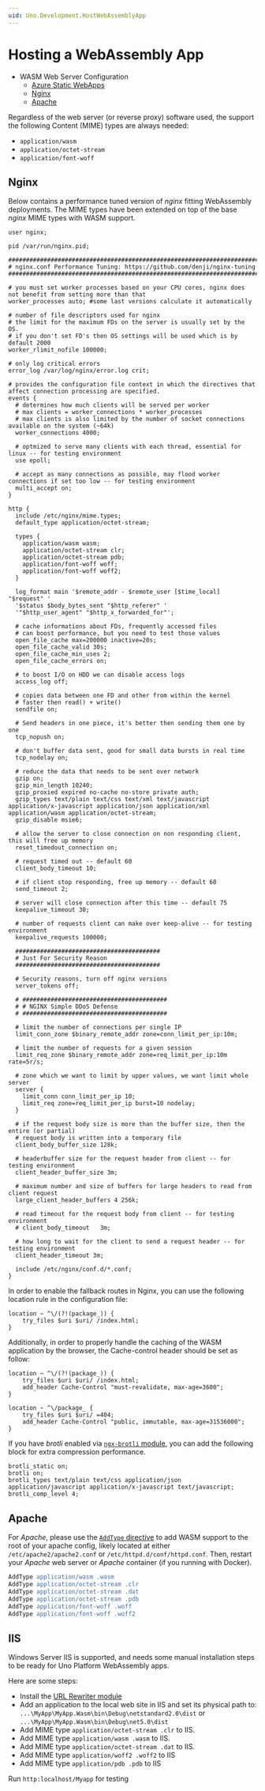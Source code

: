 ```yaml
---
uid: Uno.Development.HostWebAssemblyApp
---
```


# Hosting a WebAssembly App

- WASM Web Server Configuration
  - [Azure Static WebApps](guides/azure-static-webapps.md)
  - [Nginx](#nginx)
  - [Apache](#apache)


Regardless of the web server (or reverse proxy) software used, the support the following Content (MIME) types are always needed:

-   `application/wasm`
-   `application/octet-stream`
-   `application/font-woff`

## Nginx

Below contains a performance tuned version of *nginx* fitting WebAssembly deployments. The MIME types have been extended on top of the base *nginx* MIME types with WASM support.

```nginx
user nginx;

pid /var/run/nginx.pid;

##################################################################################
# nginx.conf Performance Tuning: https://github.com/denji/nginx-tuning
##################################################################################

# you must set worker processes based on your CPU cores, nginx does not benefit from setting more than that
worker_processes auto; #some last versions calculate it automatically

# number of file descriptors used for nginx
# the limit for the maximum FDs on the server is usually set by the OS.
# if you don't set FD's then OS settings will be used which is by default 2000
worker_rlimit_nofile 100000;

# only log critical errors
error_log /var/log/nginx/error.log crit;

# provides the configuration file context in which the directives that affect connection processing are specified.
events {
  # determines how much clients will be served per worker
  # max clients = worker_connections * worker_processes
  # max clients is also limited by the number of socket connections available on the system (~64k)
  worker_connections 4000;

  # optmized to serve many clients with each thread, essential for linux -- for testing environment
  use epoll;

  # accept as many connections as possible, may flood worker connections if set too low -- for testing environment
  multi_accept on;
}

http {
  include /etc/nginx/mime.types;
  default_type application/octet-stream;

  types {
    application/wasm wasm;
    application/octet-stream clr;
    application/octet-stream pdb;
    application/font-woff woff;
    application/font-woff woff2;
  }

  log_format main '$remote_addr - $remote_user [$time_local] "$request" '
  '$status $body_bytes_sent "$http_referer" '
  '"$http_user_agent" "$http_x_forwarded_for"';

  # cache informations about FDs, frequently accessed files
  # can boost performance, but you need to test those values
  open_file_cache max=200000 inactive=20s;
  open_file_cache_valid 30s;
  open_file_cache_min_uses 2;
  open_file_cache_errors on;

  # to boost I/O on HDD we can disable access logs
  access_log off;

  # copies data between one FD and other from within the kernel
  # faster then read() + write()
  sendfile on;

  # Send headers in one piece, it's better then sending them one by one
  tcp_nopush on;

  # don't buffer data sent, good for small data bursts in real time
  tcp_nodelay on;

  # reduce the data that needs to be sent over network
  gzip on;
  gzip_min_length 10240;
  gzip_proxied expired no-cache no-store private auth;
  gzip_types text/plain text/css text/xml text/javascript application/x-javascript application/json application/xml application/wasm application/octet-stream;
  gzip_disable msie6;

  # allow the server to close connection on non responding client, this will free up memory
  reset_timedout_connection on;

  # request timed out -- default 60
  client_body_timeout 10;

  # if client stop responding, free up memory -- default 60
  send_timeout 2;

  # server will close connection after this time -- default 75
  keepalive_timeout 30;

  # number of requests client can make over keep-alive -- for testing environment
  keepalive_requests 100000;

  #########################################
  # Just For Security Reason
  #########################################

  # Security reasons, turn off nginx versions
  server_tokens off;

  # #########################################
  # # NGINX Simple DDoS Defense
  # #########################################

  # limit the number of connections per single IP
  limit_conn_zone $binary_remote_addr zone=conn_limit_per_ip:10m;

  # limit the number of requests for a given session
  limit_req_zone $binary_remote_addr zone=req_limit_per_ip:10m rate=5r/s;

  # zone which we want to limit by upper values, we want limit whole server
  server {
    limit_conn conn_limit_per_ip 10;
    limit_req zone=req_limit_per_ip burst=10 nodelay;
  }

  # if the request body size is more than the buffer size, then the entire (or partial)
  # request body is written into a temporary file
  client_body_buffer_size 128k;

  # headerbuffer size for the request header from client -- for testing environment
  client_header_buffer_size 3m;

  # maximum number and size of buffers for large headers to read from client request
  large_client_header_buffers 4 256k;

  # read timeout for the request body from client -- for testing environment
  # client_body_timeout   3m;

  # how long to wait for the client to send a request header -- for testing environment
  client_header_timeout 3m;

  include /etc/nginx/conf.d/*.conf;
}
```

In order to enable the fallback routes in Nginx, you can use the following location rule in the configuration file:
```
location ~ ^\/(?!(package_)) {
    try_files $uri $uri/ /index.html;
}
```

Additionally, in order to properly handle the caching of the WASM application by the browser, the Cache-control header should be set as follow:
```
location ~ ^\/(?!(package_)) {
    try_files $uri $uri/ /index.html;
    add_header Cache-Control "must-revalidate, max-age=3600";
}

location ~ ^\/package_ {
    try_files $uri $uri/ =404;
    add_header Cache-Control "public, immutable, max-age=31536000";
}
```

If you have *brotli* enabled via [`ngx-brotli` module](https://github.com/google/ngx_brotli), you can add the following block for extra compression performance.

```nginx
brotli_static on;
brotli on;
brotli_types text/plain text/css application/json application/javascript application/x-javascript text/javascript;
brotli_comp_level 4;
```

## Apache

For *Apache*, please use the [`AddType` directive](https://httpd.apache.org/docs/2.4/mod/mod_mime.html#addtype) to add WASM support to the root of your apache config, likely located at either `/etc/apache2/apache2.conf` or `/etc/httpd.d/conf/httpd.conf`. Then, restart your *Apache* web server or *Apache* container (if you running with Docker).

```apache
AddType application/wasm .wasm
AddType application/octet-stream .clr
AddType application/octet-stream .dat
AddType application/octet-stream .pdb
AddType application/font-woff .woff
AddType application/font-woff .woff2
```

## IIS
Windows Server IIS is supported, and needs some manual installation steps to be ready for Uno Platform WebAssembly apps.

Here are some steps:
- Install the [URL Rewriter module](https://docs.microsoft.com/en-us/iis/extensions/url-rewrite-module/url-rewrite-module-configuration-reference)
- Add an application to the local web site in IIS and set its physical path to: `...\MyApp\MyApp.Wasm\bin\Debug\netstandard2.0\dist` or `...\MyApp\MyApp.Wasm\bin\Debug\net5.0\dist`
- Add MIME type `application/octet-stream .clr` to IIS.
- Add MIME type `application/wasm .wasm` to IIS.
- Add MIME type `application/octet-stream .dat` to IIS.
- Add MIME type `application/woff2 .woff2` to IIS
- Add MIME type `application/pdb .pdb` to IIS

Run `http:localhost/Myapp` for testing
